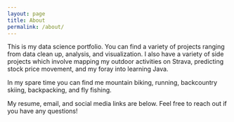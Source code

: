```yaml
---
layout: page
title: About
permalink: /about/
---
```


This is my data science portfolio. You can find a variety of projects ranging from data clean up, analysis, and visualization. I also have a variety of side projects which involve mapping my outdoor activities on Strava, predicting stock price movement, and my foray into learning Java.

In my spare time you can find me mountain biking, running, backcountry skiing, backpacking, and fly fishing.

My resume, email, and social media links are below. Feel free to reach out if you have any questions!

[jekyll-organization]: https://github.com/jekyll
